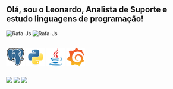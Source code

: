 ## Olá, sou o Leonardo, Analista de Suporte e estudo linguagens de programação!

<div style="display: inline_block; margin-top: 0; padding-top: 0;">
  <img align="center" alt="Rafa-Js" height="180" width="400" src="https://github-readme-stats.vercel.app/api?username=iKinno&show_icons=true&theme=holi">
  <img align="center" alt="Rafa-Js" height="180" width="270" src="https://github-readme-stats.vercel.app/api/top-langs/?username=iKinno&layout=donut&theme=holi">
</div>

##

<div style="display: inline_block">
  <img align="center" alt="Leo-Postgres" height="50" width="50" src="https://raw.githubusercontent.com/devicons/devicon/master/icons/postgresql/postgresql-original.svg">
  <img align="center" alt="Leo-Python" height="50" width="50" src="https://raw.githubusercontent.com/devicons/devicon/master/icons/python/python-original.svg">
  <img align="center" alt="Leo-Java" height="50" width="50" src="https://raw.githubusercontent.com/devicons/devicon/master/icons/java/java-original.svg">
  <img align="center" alt="Leo-Grafana" height="50" width="50" src="https://raw.githubusercontent.com/devicons/devicon/master/icons/grafana/grafana-original.svg">
</div>

##

<div>
   <a href="https://discord.gg/" target="_blank"><img src="https://img.shields.io/badge/Discord-7289DA?style=for-the-badge&logo=discord&logoColor=white" target="_blank"></a> 
  <a href = "mailto:lkinno.96@gmail.com"><img src="https://img.shields.io/badge/-Gmail-%23333?style=for-the-badge&logo=gmail&logoColor=white" target="_blank"></a>
  <a href="https://www.linkedin.com/in/leonardo-afonso-beck-b4ba9a328" target="_blank"><img src="https://img.shields.io/badge/-LinkedIn-%230077B5?style=for-the-badge&logo=linkedin&logoColor=white" target="_blank"></a>
</div>
